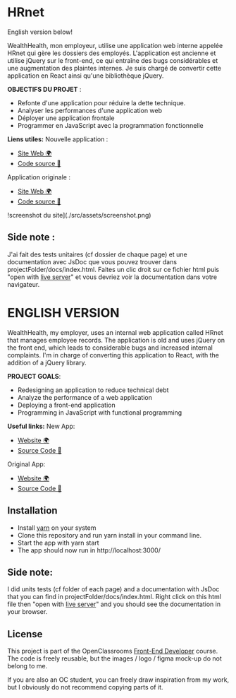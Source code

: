 # HRnet
English version below!


WealthHealth, mon employeur, utilise une application web interne appelée HRnet qui gère les dossiers des employés. L'application est ancienne et utilise jQuery sur le front-end, ce qui entraîne des bugs considérables et une augmentation des plaintes internes.
Je suis chargé de convertir cette application en React ainsi qu'une bibliothèque jQuery.

**OBJECTIFS DU PROJET** :

- Refonte d'une application pour réduire la dette technique.
- Analyser les performances d'une application web
- Déployer une application frontale
- Programmer en JavaScript avec la programmation fonctionnelle

**Liens utiles:**
Nouvelle application :
- [Site Web 🌍](https://benjaminlesne.github.io/BenjaminLesne_14_07122021)
- [Code source 📖](https://github.com/BenjaminLesne/BenjaminLesne_14_07122021)

Application originale :
- [Site Web 🌍](https://benjaminlesne.github.io/P12_Front-end/)
- [Code source 📖](https://github.com/BenjaminLesne/P12_Front-end)

!screenshot du site](./src/assets/screenshot.png)

## Side note :

J'ai fait des tests unitaires (cf dossier de chaque page) et une documentation avec JsDoc que vous pouvez trouver dans projectFolder/docs/index.html. Faites un clic droit sur ce fichier html puis "open with [live server](https://marketplace.visualstudio.com/items?itemName=ritwickdey.LiveServer)" et vous devriez voir la documentation dans votre navigateur.

# ENGLISH VERSION

WealthHealth, my employer, uses an internal web application called HRnet that manages employee records. The application is old and uses jQuery on the front end, which leads to considerable bugs and increased internal complaints.
I'm in charge of converting this application to React, with the addition of a jQuery library.

**PROJECT GOALS**:

- Redesigning an application to reduce technical debt
- Analyze the performance of a web application
- Deploying a front-end application
- Programming in JavaScript with functional programming

**Useful links:**
New App:
- [Website 🌍](https://benjaminlesne.github.io/BenjaminLesne_14_07122021)
- [Source Code 📖](https://github.com/BenjaminLesne/BenjaminLesne_14_07122021)

Original App:
- [Website 🌍](https://benjaminlesne.github.io/P12_Front-end/)
- [Source Code 📖](https://github.com/BenjaminLesne/P12_Front-end)

## Installation

- Install [yarn](https://yarnpkg.com/getting-started/install) on your system
- Clone this repository and run yarn install in your command line.
- Start the app with yarn start
- The app should now run in http://localhost:3000/

## Side note:

I did units tests (cf folder of each page) and a documentation with JsDoc that you can find in projectFolder/docs/index.html. Right click on this html file then "open with [live server](https://marketplace.visualstudio.com/items?itemName=ritwickdey.LiveServer)" and you should see the documentation in your browser.

## License

This project is part of the OpenClassrooms [Front-End Developer](https://openclassrooms.com/fr/paths/314-developpeur-front-end) course. The code is freely reusable, but the images / logo / figma mock-up do not belong to me.

If you are also an OC student, you can freely draw inspiration from my work, but I obviously do not recommend copying parts of it.
